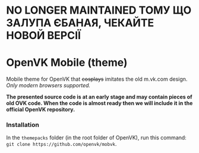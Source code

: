 # NO LONGER MAINTAINED ТОМУ ЩО ЗАЛУПА ЄБАНАЯ, ЧЕКАЙТЕ НОВОЙ ВЕРСІЇ

# OpenVK Mobile (theme)
Mobile theme for OpenVK that ~~cosplays~~ imitates the old m.vk.com design. _Only modern browsers supported._

**The presented source code is at an early stage and may contain pieces of old OVK code. When the code is almost ready then we will include it in the official OpenVK repository.**

### Installation
In the `themepacks` folder (in the root folder of OpenVK), run this command: `git clone https://github.com/openvk/mobvk`.
